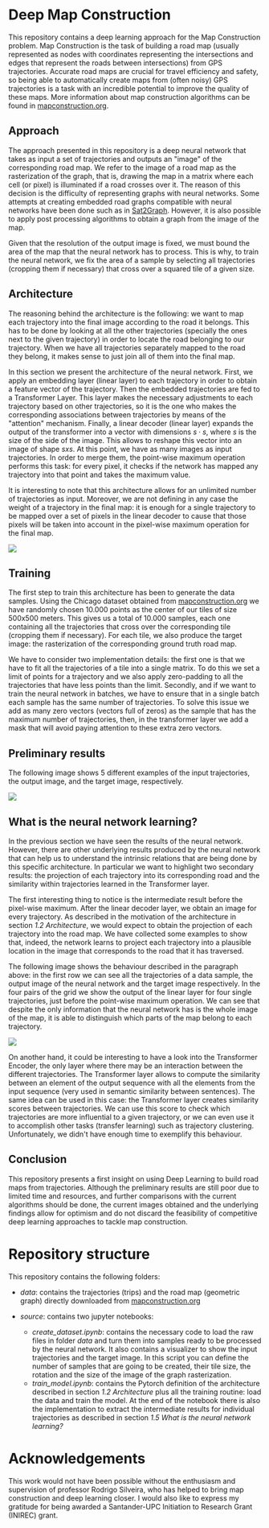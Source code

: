 # Deep Map Construction

This repository contains a deep learning approach for the Map Construction problem. 
Map Construction is the task of building a road map (usually represented as nodes with coordinates representing the intersections and edges that represent the roads between intersections) from GPS trajectories. Accurate road maps are crucial for travel efficiency and safety, so being able to automatically create maps from (often noisy) GPS trajectories is a task with an incredible potential to improve the quality of these maps. More information about map construction algorithms can be found in [mapconstruction.org](mapconstruction.org).

## Approach

The approach presented in this repository is a deep neural network that takes as input a set of trajectories and outputs an "image" of the corresponding road map. We refer to the image of a road map as the rasterization of the graph, that is, drawing the map in a matrix where each cell (or pixel) is illuminated if a road crosses over it. The reason of this decision is the difficulty of representing graphs with neural networks. Some attempts at creating embedded road graphs compatible with neural networks have been done such as in [Sat2Graph](https://github.com/songtaohe/Sat2Graph). However, it is also possible to apply post processing algorithms to obtain a graph from the image of the map.

Given that the resolution of the output image is fixed, we must bound the area of the map that the neural network has to process. This is why, to train the neural network, we fix the area of a sample by selecting all trajectories (cropping them if necessary) that cross over a squared tile of a given size.

## Architecture

The reasoning behind the architecture is the following: we want to map each trajectory into the final image according to the road it belongs. This has to be done by looking at all the other trajectories (specially the ones next to the given trajectory) in order to locate the road belonging to our trajectory. When we have all trajectories separately mapped to the road they belong, it makes sense to just join all of them into the final map. 

In this section we present the architecture of the neural network.
First, we apply an embedding layer (linear layer) to each trajectory in order to obtain a feature vector of the trajectory. Then the embedded trajectories are fed to a Transformer Layer. This layer makes the necessary adjustments to each trajectory based on other trajectories, so it is the one who makes the corresponding associations between trajectories by means of the "attention" mechanism. Finally, a linear decoder (linear layer) expands the output of the transformer into a vector with dimensions $s \cdot s$, where $s$ is the size of the side of the image. This allows to reshape this vector into an image of shape $s x s$. At this point, we have as many images as input trajectories. In order to merge them, the point-wise maximum operation performs this task: for every pixel, it checks if the network has mapped any trajectory into that point and takes the maximum value.

It is interesting to note that this architecture allows for an unlimited number of trajectories as input. Moreover, we are not defining in any case the weight of a trajectory in the final map: it is enough for a single trajectory to be mapped over a set of pixels in the linear decoder to cause that those pixels will be taken into account in the pixel-wise maximum operation for the final map.

![](./images/nn_architecture.jpg)


## Training

The first step to train this architecture has been to generate the data samples. Using the Chicago dataset obtained from [mapconstruction.org](mapconstruction.org) we have randomly chosen 10.000 points as the center of our tiles of size 500x500 meters. This gives us a total of 10.000 samples, each one containing all the trajectories that cross over the corresponding tile (cropping them if necessary). For each tile, we also produce the target image: the rasterization of the corresponding ground truth road map.

We have to consider two implementation details: the first one is that we have to fit all the trajectories of a tile into a single matrix. To do this we set a limit of points for a trajectory and we also apply zero-padding to all the trajectories that have less points than the limit. Secondly, and if we want to train the neural network in batches, we have to ensure that in a single batch each sample has the same number of trajectories. To solve this issue we add as many zero vectors (vectors full of zeros) as the sample that has the maximum number of trajectories, then, in the transformer layer we add a mask that will avoid paying attention to these extra zero vectors.


## Preliminary results

The following image shows 5 different examples of the input trajectories, the output image, and the target image, respectively.

![](./images/results.png)

## What is the neural network learning?

In the previous section we have seen the results of the neural network. However, there are other underlying results produced by the neural network that can help us to understand the intrinsic relations that are being done by this specific architecture. In particular we want to highlight two secondary results: the projection of each trajectory into its corresponding road and the similarity within trajectories learned in the Transformer layer.

The first interesting thing to notice is the intermediate result before the pixel-wise maximum. After the linear decoder layer, we obtain an image for every trajectory. As described in the motivation of the architecture in section _1.2 Architecture_, we would expect to obtain the projection of each trajectory into the road map. We have collected some examples to show that, indeed, the network learns to project each trajectory into a plausible location in the image that corresponds to the road that it has traversed.

The following image shows the behaviour described in the paragraph above: in the first row we can see all the trajectories of a data sample, the output image of the neural network and the target image respectively. In the four pairs of the grid we show the output of the linear layer for four single trajectories, just before the point-wise maximum operation. We can see that despite the only information that the neural network has is the whole image of the map, it is able to distinguish which parts of the map belong to each trajectory.

![](./images/underlying_results_hook.png)

On another hand, it could be interesting to have a look into the Transformer Encoder, the only layer where there may be an interaction between the different trajectories. The Transformer layer allows to compute the similarity between an element of the output sequence with all the elements from the input sequence (very used in semantic similarity between sentences). The same idea can be used in this case: the Transformer layer creates similarity scores between trajectories. We can use this score to check which trajectories are more influential to a given trajectory, or we can even use it to accomplish other tasks (transfer learning) such as trajectory clustering. Unfortunately, we didn't have enough time to exemplify this behaviour.

## Conclusion 

This repository presents a first insight on using Deep Learning to build road maps from trajectories. Although the preliminary results are still poor due to limited time and resources, and further comparisons with the current algorithms should be done, the current images obtained and the underlying findings allow for optimism and do not discard the feasibility of competitive deep learning approaches to tackle map construction.

# Repository structure

This repository contains the following folders:

- *data*: contains the trajectories (trips) and the road map (geometric graph) directly downloaded from [mapconstruction.org](mapconstruction.org)

- *source*: contains two jupyter notebooks:
    - *create_dataset.ipynb*: contains the necessary code to load the raw files in folder *data* and turn them into samples ready to be processed by the neural network. It also contains a visualizer to show the input trajectories and the target image. In this script you can define the number of samples that are going to be created, their tile size, the rotation and the size of the image of the graph rasterization.
    - *train_model.ipynb*: contains the Pytorch definition of the architecture described in section _1.2 Architecture_ plus all the training routine: load the data and train the model. At the end of the notebook there is also the implementation to extract the intermediate results for individual trajectories as described in section _1.5  What is the neural network learning?_


# Acknowledgements

This work would not have been possible without the enthusiasm and supervision of professor Rodrigo Silveira, who has helped to bring map construction and deep learning closer. I would also like to express my gratitude for being awarded a Santander-UPC Initiation to Research Grant (INIREC) grant.